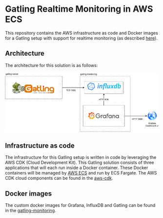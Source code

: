# Gatling Realtime Monitoring in AWS ECS
This repository contains the AWS infrastructure as code and Docker images for a Gatling setup with support for realtime monitoring (as 
described [here](https://gatling.io/docs/current/realtime_monitoring/)).

## Architecture
The architecture for this solution is as follows:

![architecture](doc/images/gatling-realtime-monitoring-architecture.png "gatling realtime monitoring architecture overview")

## Infrastructure as code
The infrastructure for this Gatling setup is written in code by leveraging the AWS CDK (Cloud Development Kit). 
This Gatling solution consists of three applications that will each run inside a Docker container. These Docker containers 
will be managed by [AWS ECS](https://aws.amazon.com/ecs/) and run by ECS Fargate.
The AWS CDK cloud components can be found in the [aws-cdk](./aws-cdk).

## Docker images
The custom docker images for Grafana, InfluxDB and Gatling can be found in the [gatling-monitoring](./gatling-monitoring).


